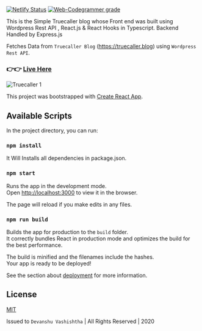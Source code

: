[![Netlify Status](https://api.netlify.com/api/v1/badges/83e32c24-21b3-4340-94a7-f23507d01f8e/deploy-status)](https://app.netlify.com/sites/react-hooks-blog-demo/deploys)
[![Web-Codegrammer grade](https://deepscan.io/api/teams/10012/projects/12688/branches/199327/badge/grade.svg)](https://deepscan.io/dashboard#view=project&tid=10012&pid=12688&bid=199327)

This is the Simple Truecaller blog whose Front end was built using Wordpress Rest API , React.js & React Hooks in Typescript. Backend Handled by Express.js

Fetches Data from ```Truecaller Blog``` (https://truecaller.blog) using ```Wordpress Rest API```.

### 👉👉 [Live Here](https://web-codegrammer-truecaller-blog.netlify.app/)

![Truecaller 1](https://i.imgur.com/tSUlWzs.jpg)

This project was bootstrapped with [Create React App](https://github.com/facebook/create-react-app).

## Available Scripts

In the project directory, you can run:

### `npm install`

It Will Installs all dependencies in package.json.

### `npm start`

Runs the app in the development mode.<br />
Open [http://localhost:3000](http://localhost:3000) to view it in the browser.

The page will reload if you make edits in any files.<br/>

### `npm run build`

Builds the app for production to the `build` folder.<br/>
It correctly bundles React in production mode and optimizes the build for the best performance.

The build is minified and the filenames include the hashes.<br/>
Your app is ready to be deployed!

See the section about [deployment](https://facebook.github.io/create-react-app/docs/deployment) for more information.

## License 

[MIT](https://github.com/web-codegrammer/Truecaller-wp-Rest-API-Simple-Blog/blob/main/LICENSE)

Issued to ```Devanshu Vashishtha``` | All Rights Reserved | 2020
